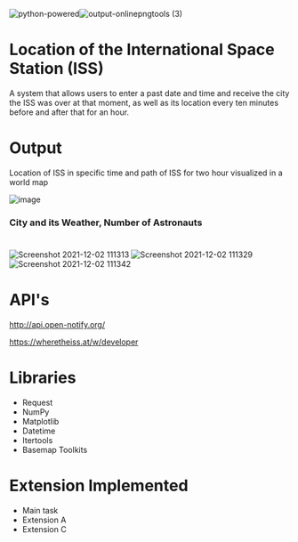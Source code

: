 ![python-powered](https://user-images.githubusercontent.com/66405924/144183371-e6166bf1-5db1-4855-9ecc-a0dfe9c8d19e.gif)![output-onlinepngtools (3)](https://user-images.githubusercontent.com/66405924/144346153-c4ab312a-2203-45d9-a732-df15ab0826a1.png)

# Location of the International Space Station (ISS)
A system that allows users to enter a past date and time and receive the city the ISS was over at that moment, as well as its location every ten minutes before and after that for an hour.

#
# Output
Location of ISS in specific time and path of ISS for two hour visualized in a world map 

![image](https://user-images.githubusercontent.com/66405924/144350452-42e5f279-4602-4e82-8079-2c2faee386c6.png)


### City and its Weather, Number of Astronauts 
#
![Screenshot 2021-12-02 111313](https://user-images.githubusercontent.com/66405924/144351686-c4b07efe-3bca-4cef-88d2-80890ac5cbe5.png)
![Screenshot 2021-12-02 111329](https://user-images.githubusercontent.com/66405924/144351684-11c83da8-239d-4ccc-bb20-6cd7c3bdfe12.png)
![Screenshot 2021-12-02 111342](https://user-images.githubusercontent.com/66405924/144351680-f761ff70-4fb2-4f43-8260-08c7fbb5db33.png)

#

# API's
http://api.open-notify.org/

https://wheretheiss.at/w/developer

#
# Libraries 
- Request
- NumPy
- Matplotlib
- Datetime
- Itertools
- Basemap Toolkits
#
# Extension Implemented
- Main task
- Extension A
- Extension C

